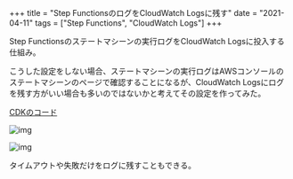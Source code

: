 +++
title = "Step FunctionsのログをCloudWatch Logsに残す"
date = "2021-04-11"
tags = ["Step Functions", "CloudWatch Logs"]
+++

Step Functionsのステートマシーンの実行ログをCloudWatch Logsに投入する仕組み。

こうした設定をしない場合、ステートマシーンの実行ログはAWSコンソールのステートマシーンのページで確認することになるが、CloudWatch Logsにログを残す方がいい場合も多いのではないかと考えてその設定を作ってみた。

[CDKのコード](https://github.com/suzukiken/cdkstepfunctions-log)

![img](/img/2021/04/stepfunctions-log-stepmachine.png)

![img](/img/2021/04/stepfunctions-log-cloudwatchlogs.png)

タイムアウトや失敗だけをログに残すこともできる。



